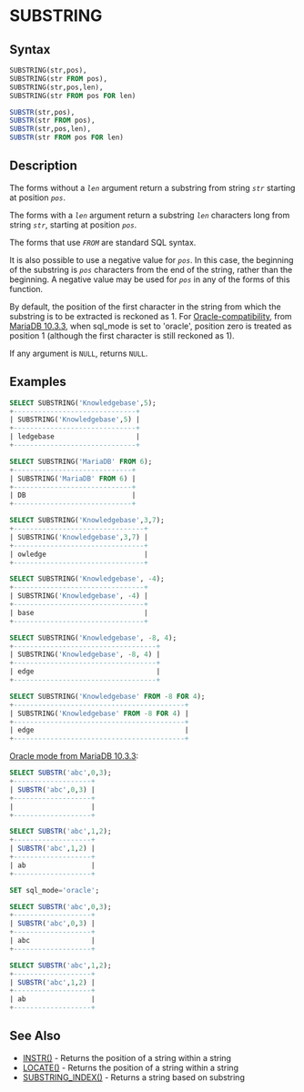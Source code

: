 # SUBSTRING

## Syntax

```sql
SUBSTRING(str,pos), 
SUBSTRING(str FROM pos), 
SUBSTRING(str,pos,len),
SUBSTRING(str FROM pos FOR len)

SUBSTR(str,pos), 
SUBSTR(str FROM pos), 
SUBSTR(str,pos,len),
SUBSTR(str FROM pos FOR len)
```

## Description

The forms without a <em>`len`</em> argument return a substring from string <em>`str`</em> starting at position <em>`pos`</em>.

The forms with a <em>`len`</em> argument return a substring <em>`len`</em> characters long from string <em>`str`</em>, starting at position <em>`pos`</em>.

The forms that use <em>`FROM`</em> are standard SQL syntax.

It is also possible to use a negative value for <em>`pos`</em>. In this case, the beginning of the substring is <em>`pos`</em> characters from the end of the string, rather than the beginning. A negative value may be used for <em>`pos`</em> in any of the forms of this function.

By default, the position of the first character in the string from which the substring is to be extracted is reckoned as 1. For [Oracle-compatibility](/kb/en/sql_modeoracle-from-mariadb-103/), from [MariaDB 10.3.3](/kb/en/mariadb-1033-release-notes/), when sql_mode is set to 'oracle', position zero is treated as position 1 (although the first character is still reckoned as 1).

If any argument is `NULL`, returns `NULL`.

## Examples

```sql
SELECT SUBSTRING('Knowledgebase',5);
+------------------------------+
| SUBSTRING('Knowledgebase',5) |
+------------------------------+
| ledgebase                    |
+------------------------------+

SELECT SUBSTRING('MariaDB' FROM 6);
+-----------------------------+
| SUBSTRING('MariaDB' FROM 6) |
+-----------------------------+
| DB                          |
+-----------------------------+

SELECT SUBSTRING('Knowledgebase',3,7);
+--------------------------------+
| SUBSTRING('Knowledgebase',3,7) |
+--------------------------------+
| owledge                        |
+--------------------------------+

SELECT SUBSTRING('Knowledgebase', -4);
+--------------------------------+
| SUBSTRING('Knowledgebase', -4) |
+--------------------------------+
| base                           |
+--------------------------------+

SELECT SUBSTRING('Knowledgebase', -8, 4);
+-----------------------------------+
| SUBSTRING('Knowledgebase', -8, 4) |
+-----------------------------------+
| edge                              |
+-----------------------------------+

SELECT SUBSTRING('Knowledgebase' FROM -8 FOR 4);
+------------------------------------------+
| SUBSTRING('Knowledgebase' FROM -8 FOR 4) |
+------------------------------------------+
| edge                                     |
+------------------------------------------+
```

[Oracle mode from MariaDB 10.3.3](/kb/en/sql_modeoracle-from-mariadb-103/):

```sql
SELECT SUBSTR('abc',0,3);
+-------------------+
| SUBSTR('abc',0,3) |
+-------------------+
|                   |
+-------------------+

SELECT SUBSTR('abc',1,2);
+-------------------+
| SUBSTR('abc',1,2) |
+-------------------+
| ab                |
+-------------------+

SET sql_mode='oracle';

SELECT SUBSTR('abc',0,3);
+-------------------+
| SUBSTR('abc',0,3) |
+-------------------+
| abc               |
+-------------------+

SELECT SUBSTR('abc',1,2);
+-------------------+
| SUBSTR('abc',1,2) |
+-------------------+
| ab                |
+-------------------+
```

## See Also

- [INSTR()](/built-in-functions/string-functions/instr/) - Returns the position of a string within a string
- [LOCATE()](/built-in-functions/string-functions/locate/) - Returns the position of a string within a string
- [SUBSTRING_INDEX()](/built-in-functions/string-functions/substring_index/) - Returns a string based on substring